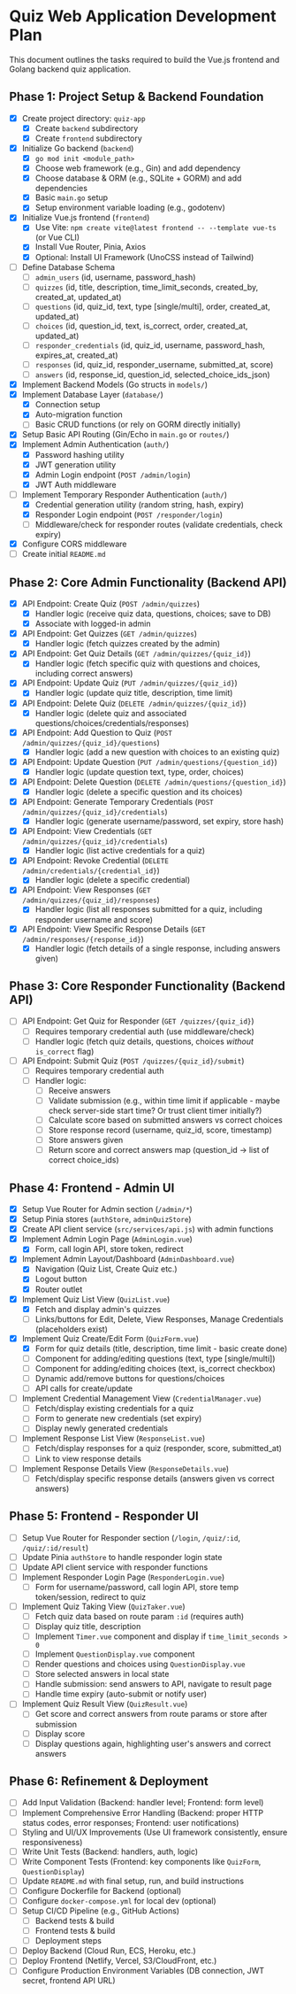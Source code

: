 # Quiz Web Application Development Plan

This document outlines the tasks required to build the Vue.js frontend and Golang backend quiz application.

## Phase 1: Project Setup & Backend Foundation

- [x] Create project directory: `quiz-app`
  - [x] Create `backend` subdirectory
  - [x] Create `frontend` subdirectory
- [x] Initialize Go backend (`backend`)
  - [x] `go mod init <module_path>`
  - [x] Choose web framework (e.g., Gin) and add dependency
  - [x] Choose database & ORM (e.g., SQLite + GORM) and add dependencies
  - [x] Basic `main.go` setup
  - [x] Setup environment variable loading (e.g., godotenv)
- [x] Initialize Vue.js frontend (`frontend`)
  - [x] Use Vite: `npm create vite@latest frontend -- --template vue-ts` (or Vue CLI)
  - [x] Install Vue Router, Pinia, Axios
  - [x] Optional: Install UI Framework (UnoCSS instead of Tailwind)
- [ ] Define Database Schema
  - [ ] `admin_users` (id, username, password_hash)
  - [ ] `quizzes` (id, title, description, time_limit_seconds, created_by, created_at, updated_at)
  - [ ] `questions` (id, quiz_id, text, type [single/multi], order, created_at, updated_at)
  - [ ] `choices` (id, question_id, text, is_correct, order, created_at, updated_at)
  - [ ] `responder_credentials` (id, quiz_id, username, password_hash, expires_at, created_at)
  - [ ] `responses` (id, quiz_id, responder_username, submitted_at, score)
  - [ ] `answers` (id, response_id, question_id, selected_choice_ids_json)
- [x] Implement Backend Models (Go structs in `models/`)
- [x] Implement Database Layer (`database/`)
  - [x] Connection setup
  - [x] Auto-migration function
  - [ ] Basic CRUD functions (or rely on GORM directly initially)
- [x] Setup Basic API Routing (Gin/Echo in `main.go` or `routes/`)
- [x] Implement Admin Authentication (`auth/`)
  - [x] Password hashing utility
  - [x] JWT generation utility
  - [x] Admin Login endpoint (`POST /admin/login`)
  - [x] JWT Auth middleware
- [ ] Implement Temporary Responder Authentication (`auth/`)
  - [x] Credential generation utility (random string, hash, expiry)
  - [x] Responder Login endpoint (`POST /responder/login`)
  - [ ] Middleware/check for responder routes (validate credentials, check expiry)
- [x] Configure CORS middleware
- [ ] Create initial `README.md`

## Phase 2: Core Admin Functionality (Backend API)

- [x] API Endpoint: Create Quiz (`POST /admin/quizzes`)
  - [x] Handler logic (receive quiz data, questions, choices; save to DB)
  - [x] Associate with logged-in admin
- [x] API Endpoint: Get Quizzes (`GET /admin/quizzes`)
  - [x] Handler logic (fetch quizzes created by the admin)
- [x] API Endpoint: Get Quiz Details (`GET /admin/quizzes/{quiz_id}`)
  - [x] Handler logic (fetch specific quiz with questions and choices, including correct answers)
- [x] API Endpoint: Update Quiz (`PUT /admin/quizzes/{quiz_id}`)
  - [x] Handler logic (update quiz title, description, time limit)
- [x] API Endpoint: Delete Quiz (`DELETE /admin/quizzes/{quiz_id}`)
  - [x] Handler logic (delete quiz and associated questions/choices/credentials/responses)
- [x] API Endpoint: Add Question to Quiz (`POST /admin/quizzes/{quiz_id}/questions`)
  - [x] Handler logic (add a new question with choices to an existing quiz)
- [x] API Endpoint: Update Question (`PUT /admin/questions/{question_id}`)
  - [x] Handler logic (update question text, type, order, choices)
- [x] API Endpoint: Delete Question (`DELETE /admin/questions/{question_id}`)
  - [x] Handler logic (delete a specific question and its choices)
- [x] API Endpoint: Generate Temporary Credentials (`POST /admin/quizzes/{quiz_id}/credentials`)
  - [x] Handler logic (generate username/password, set expiry, store hash)
- [x] API Endpoint: View Credentials (`GET /admin/quizzes/{quiz_id}/credentials`)
  - [x] Handler logic (list active credentials for a quiz)
- [x] API Endpoint: Revoke Credential (`DELETE /admin/credentials/{credential_id}`)
  - [x] Handler logic (delete a specific credential)
- [x] API Endpoint: View Responses (`GET /admin/quizzes/{quiz_id}/responses`)
  - [x] Handler logic (list all responses submitted for a quiz, including responder username and score)
- [x] API Endpoint: View Specific Response Details (`GET /admin/responses/{response_id}`)
  - [x] Handler logic (fetch details of a single response, including answers given)

## Phase 3: Core Responder Functionality (Backend API)

- [ ] API Endpoint: Get Quiz for Responder (`GET /quizzes/{quiz_id}`)
  - [ ] Requires temporary credential auth (use middleware/check)
  - [ ] Handler logic (fetch quiz details, questions, choices _without_ `is_correct` flag)
- [ ] API Endpoint: Submit Quiz (`POST /quizzes/{quiz_id}/submit`)
  - [ ] Requires temporary credential auth
  - [ ] Handler logic:
    - [ ] Receive answers
    - [ ] Validate submission (e.g., within time limit if applicable - maybe check server-side start time? Or trust client timer initially?)
    - [ ] Calculate score based on submitted answers vs correct choices
    - [ ] Store response record (username, quiz_id, score, timestamp)
    - [ ] Store answers given
    - [ ] Return score and correct answers map (question_id -> list of correct choice_ids)

## Phase 4: Frontend - Admin UI

- [x] Setup Vue Router for Admin section (`/admin/*`)
- [x] Setup Pinia stores (`authStore`, `adminQuizStore`)
- [x] Create API client service (`src/services/api.js`) with admin functions
- [x] Implement Admin Login Page (`AdminLogin.vue`)
  - [x] Form, call login API, store token, redirect
- [x] Implement Admin Layout/Dashboard (`AdminDashboard.vue`)
  - [x] Navigation (Quiz List, Create Quiz etc.)
  - [x] Logout button
  - [x] Router outlet
- [x] Implement Quiz List View (`QuizList.vue`)
  - [x] Fetch and display admin's quizzes
  - [ ] Links/buttons for Edit, Delete, View Responses, Manage Credentials (placeholders exist)
- [x] Implement Quiz Create/Edit Form (`QuizForm.vue`)
  - [x] Form for quiz details (title, description, time limit - basic create done)
  - [ ] Component for adding/editing questions (text, type [single/multi])
  * [ ] Component for adding/editing choices (text, is_correct checkbox)
  * [ ] Dynamic add/remove buttons for questions/choices
  * [ ] API calls for create/update
- [ ] Implement Credential Management View (`CredentialManager.vue`)
  - [ ] Fetch/display existing credentials for a quiz
  - [ ] Form to generate new credentials (set expiry)
  - [ ] Display newly generated credentials
- [ ] Implement Response List View (`ResponseList.vue`)
  - [ ] Fetch/display responses for a quiz (responder, score, submitted_at)
  - [ ] Link to view response details
- [ ] Implement Response Details View (`ResponseDetails.vue`)
  - [ ] Fetch/display specific response details (answers given vs correct answers)

## Phase 5: Frontend - Responder UI

- [ ] Setup Vue Router for Responder section (`/login`, `/quiz/:id`, `/quiz/:id/result`)
- [ ] Update Pinia `authStore` to handle responder login state
- [ ] Update API client service with responder functions
- [ ] Implement Responder Login Page (`ResponderLogin.vue`)
  - [ ] Form for username/password, call login API, store temp token/session, redirect to quiz
- [ ] Implement Quiz Taking View (`QuizTaker.vue`)
  - [ ] Fetch quiz data based on route param `:id` (requires auth)
  - [ ] Display quiz title, description
  - [ ] Implement `Timer.vue` component and display if `time_limit_seconds > 0`
  - [ ] Implement `QuestionDisplay.vue` component
  - [ ] Render questions and choices using `QuestionDisplay.vue`
  - [ ] Store selected answers in local state
  - [ ] Handle submission: send answers to API, navigate to result page
  - [ ] Handle time expiry (auto-submit or notify user)
- [ ] Implement Quiz Result View (`QuizResult.vue`)
  - [ ] Get score and correct answers from route params or store after submission
  - [ ] Display score
  - [ ] Display questions again, highlighting user's answers and correct answers

## Phase 6: Refinement & Deployment

- [ ] Add Input Validation (Backend: handler level; Frontend: form level)
- [ ] Implement Comprehensive Error Handling (Backend: proper HTTP status codes, error responses; Frontend: user notifications)
- [ ] Styling and UI/UX Improvements (Use UI framework consistently, ensure responsiveness)
- [ ] Write Unit Tests (Backend: handlers, auth, logic)
- [ ] Write Component Tests (Frontend: key components like `QuizForm`, `QuestionDisplay`)
- [ ] Update `README.md` with final setup, run, and build instructions
- [ ] Configure Dockerfile for Backend (optional)
- [ ] Configure `docker-compose.yml` for local dev (optional)
- [ ] Setup CI/CD Pipeline (e.g., GitHub Actions)
  - [ ] Backend tests & build
  - [ ] Frontend tests & build
  - [ ] Deployment steps
- [ ] Deploy Backend (Cloud Run, ECS, Heroku, etc.)
- [ ] Deploy Frontend (Netlify, Vercel, S3/CloudFront, etc.)
- [ ] Configure Production Environment Variables (DB connection, JWT secret, frontend API URL)
